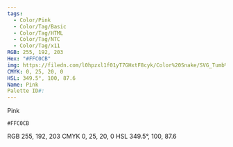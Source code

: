 ```yaml
---
tags:
  - Color/Pink
  - Color/Tag/Basic
  - Color/Tag/HTML
  - Color/Tag/NTC
  - Color/Tag/x11
RGB: 255, 192, 203
Hex: "#FFC0CB"
img: https://filedn.com/l0hpzxl1f01yT7GHxtF8cyk/Color%20Snake/SVG_Tumb%20Mass%20No%20Name/FFC0CB.svg
CMYK: 0, 25, 20, 0
HSL: 349.5°, 100, 87.6
Name: Pink
Palette ID#:
---
```

Pink
```palette
#FFC0CB
```
RGB 255, 192, 203
CMYK	0, 25, 20, 0
HSL	349.5°, 100, 87.6